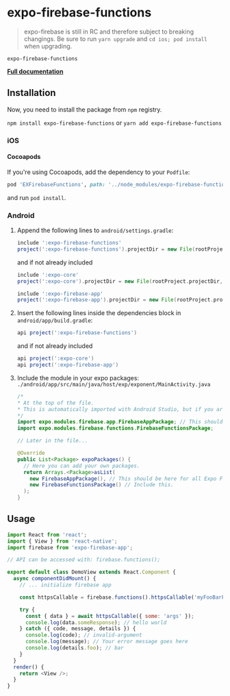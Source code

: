 # expo-firebase-functions

> expo-firebase is still in RC and therefore subject to breaking changings. Be sure to run `yarn upgrade` and `cd ios; pod install` when upgrading.

`expo-firebase-functions`

[**Full documentation**](https://rnfirebase.io/docs/master/functions/reference/functions)

## Installation

Now, you need to install the package from `npm` registry.

`npm install expo-firebase-functions` or `yarn add expo-firebase-functions`

### iOS

#### Cocoapods

If you're using Cocoapods, add the dependency to your `Podfile`:

```ruby
pod 'EXFirebaseFunctions', path: '../node_modules/expo-firebase-functions/ios'
```

and run `pod install`.

### Android

1.  Append the following lines to `android/settings.gradle`:

    ```gradle
    include ':expo-firebase-functions'
    project(':expo-firebase-functions').projectDir = new File(rootProject.projectDir, '../node_modules/expo-firebase-functions/android')
    ```

    and if not already included

    ```gradle
    include ':expo-core'
    project(':expo-core').projectDir = new File(rootProject.projectDir, '../node_modules/expo-core/android')

    include ':expo-firebase-app'
    project(':expo-firebase-app').projectDir = new File(rootProject.projectDir, '../node_modules/expo-firebase-app/android')
    ```

2.  Insert the following lines inside the dependencies block in `android/app/build.gradle`:
    ```gradle
    api project(':expo-firebase-functions')
    ```
    and if not already included
    ```gradle
    api project(':expo-core')
    api project(':expo-firebase-app')
    ```
3.  Include the module in your expo packages: `./android/app/src/main/java/host/exp/exponent/MainActivity.java`

    ```java
    /*
    * At the top of the file.
    * This is automatically imported with Android Studio, but if you are in any other editor you will need to manually import the module.
    */
    import expo.modules.firebase.app.FirebaseAppPackage; // This should be here for all Expo Firebase features.
    import expo.modules.firebase.functions.FirebaseFunctionsPackage;

    // Later in the file...

    @Override
    public List<Package> expoPackages() {
      // Here you can add your own packages.
      return Arrays.<Package>asList(
        new FirebaseAppPackage(), // This should be here for all Expo Firebase features.
        new FirebaseFunctionsPackage() // Include this.
      );
    }
    ```

## Usage

```javascript
import React from 'react';
import { View } from 'react-native';
import firebase from 'expo-firebase-app';

// API can be accessed with: firebase.functions();

export default class DemoView extends React.Component {
  async componentDidMount() {
    // ... initialize firebase app

    const httpsCallable = firebase.functions().httpsCallable('myFooBarFn');

    try {
      const { data } = await httpsCallable({ some: 'args' });
      console.log(data.someResponse); // hello world
    } catch ({ code, message, details }) {
      console.log(code); // invalid-argument
      console.log(message); // Your error message goes here
      console.log(details.foo); // bar
    }
  }
  render() {
    return <View />;
  }
}
```
